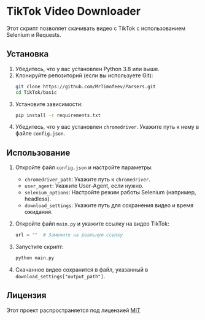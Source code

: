 # TikTok Video Downloader

Этот скрипт позволяет скачивать видео с TikTok с использованием Selenium и Requests.

## Установка

1. Убедитесь, что у вас установлен Python 3.8 или выше.
2. Клонируйте репозиторий (если вы используете Git):
   ```bash
   git clone https://github.com/MrTimofeev/Parsers.git
   cd TikTok/basic
   ```
3. Установите зависимости:
   ```bash
   pip install -r requirements.txt
   ```
4. Убедитесь, что у вас установлен `chromedriver`. Укажите путь к нему в файле `config.json`.

## Использование

1. Откройте файл `config.json` и настройте параметры:
   - `chromedriver_path`: Укажите путь к `chromedriver`.
   - `user_agent`: Укажите User-Agent, если нужно.
   - `selenium_options`: Настройте режим работы Selenium (например, headless).
   - `download_settings`: Укажите путь для сохранения видео и время ожидания.

2. Откройте файл `main.py` и укажите ссылку на видео TikTok:
   ```python
   url = ""  # Замените на реальную ссылку
   ```

3. Запустите скрипт:
   ```bash
   python main.py
   ```

4. Скачанное видео сохранится в файл, указанный в `download_settings["output_path"]`.


## Лицензия

Этот проект распространяется под лицензией [MIT](../../../LICENSE.txt)
